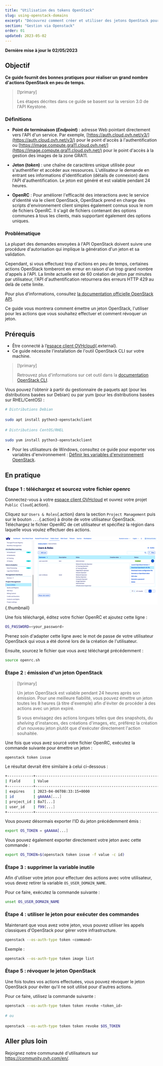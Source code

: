 ```yaml
---
title: "Utilisation des tokens OpenStack"
slug: using-openstack-domains
excerpt: "Découvrez comment créer et utiliser des jetons OpenStack pour vos actions"
section: "Gestion via Openstack"
order: 01
updated: 2023-05-02
---
```


**Dernière mise à jour le 02/05/2023**

## Objectif

**Ce guide fournit des bonnes pratiques pour réaliser un grand nombre d'actions OpenStack en peu de temps.**

> [!primary]
>
> Les étapes décrites dans ce guide se basent sur la version 3.0 de l'API Keystone.
>

### Définitions

- **Point de terminaison (*Endpoint*)** : adresse Web pointant directement vers l'API d'un service. Par exemple, [https://auth.cloud.ovh.net/v3/](https://auth.cloud.ovh.net/v3/) pour le point d'accès à l'authentification ou [https://image.compute.gra11.cloud.ovh.net/](https://image.compute.gra11.cloud.ovh.net/) pour le point d'accès à la gestion des images de la zone GRA11. 

- **Jeton (*token*)** : une chaîne de caractères unique utilisée pour s'authentifier et accéder aux ressources. L'utilisateur le demande en entrant ses informations d'identification (détails de connexion) dans l'API d'authentification. Le jeton est généré et est valable pendant 24 heures.

- **OpenRC** : Pour améliorer l'efficacité des interactions avec le service d'identité via le client OpenStack, OpenStack prend en charge des scripts d'environnement client simples également connus sous le nom de fichiers OpenRC. Il s'agit de fichiers contenant des options communes à tous les clients, mais supportant également des options uniques.

### Problématique

La plupart des demandes envoyées à l'API OpenStack doivent suivre une procédure d'autorisation qui implique la génération d'un jeton et sa validation.

Cependant, si vous effectuez trop d'actions en peu de temps, certaines actions OpenStack tomberont en erreur en raison d'un trop grand nombre d'appels à l'API. La limite actuelle est de 60 création de jeton par minutes par utilisateur, l'API d'authentification retournera des erreurs HTTP 429 au delà de cette limite.

Pour plus d'informations, consultez [la documentation officielle OpenStack API](http://developer.openstack.org/api-guide/quick-start/).

Ce guide vous montrera comment émettre un jeton OpenStack, l'utiliser pour les actions que vous souhaitez effectuer et comment révoquer un jeton.

## Prérequis 

- Être connecté à l’[espace client OVHcloud](https://www.ovh.com/auth/?action=gotomanager&from=https://www.ovh.com/fr/&ovhSubsidiary=fr){.external}.
- Ce guide nécessite l'installation de l'outil OpenStack CLI sur votre machine.

> [!primary]
>
> Retrouvez plus d'informations sur cet outil dans la [documentation OpenStack CLI](https://docs.openstack.org/python-openstackclient/latest/).

Vous pouvez l'obtenir à partir du gestionnaire de paquets apt (pour les distributions basées sur Debian) ou par yum (pour les distributions basées sur RHEL/CentOS) :

```bash
# Distributions Debian 

sudo apt install python3-openstackclient

# Distributions CentOS/RHEL

sudo yum install python3-openstackclient
```

- Pour les utilisateurs de Windows, consultez ce guide pour exporter vos variables d'environnement : [Définir les variables d'environnement OpenStack](https://docs.ovh.com/gb/en/public-cloud/set-openstack-environment-variables/).

## En pratique

### Étape 1 : téléchargez et sourcez votre fichier openrc

Connectez-vous à votre [espace client OVHcloud](https://www.ovh.com/auth/?action=gotomanager&from=https://www.ovh.com/fr/&ovhSubsidiary=fr) et ouvrez votre projet `Public Cloud`{.action}.

Cliquez sur `Users & Roles`{.action} dans la section `Project Management` puis sur le bouton `...`{.action} à droite de votre utilisateur OpenStack.<br>
Téléchargez le fichier OpenRC de cet utilisateur et spécifiez la région dans laquelle vous voulez effectuer des actions.

![télécharger le fichier openRC](images/openrc.png){.thumbnail}

Une fois téléchargé, éditez votre fichier OpenRC et ajoutez cette ligne :

```bash
OS_PASSWORD=<your_password>
```

Prenez soin d'adapter cette ligne avec le mot de passe de votre utilisateur OpenStack qui vous a été donné lors de la création de l'utilisateur.

Ensuite, sourcez le fichier que vous avez téléchargé précédemment :

```bash
source openrc.sh
```

### Étape 2 : émission d'un jeton OpenStack

> [!primary]
>
> Un jeton OpenStack est valable pendant 24 heures après son émission. Pour une meilleure fiabilité, vous pouvez émettre un jeton toutes les 8 heures (à titre d'exemple) afin d'éviter de procéder à des actions avec un jeton expiré.
>
> Si vous envisagez des actions longues telles que des snapshots, du *shelving* d'instances, des créations d'images, etc, préférez la création d'un nouveau jeton plutôt que d'exécuter directement l'action souhaitée.
>

Une fois que vous avez sourcé votre fichier OpenRC, exécutez la commande suivante pour émettre un jeton :

```bash
openstack token issue
```

Le résultat devrait être similaire à celui ci-dessous :

```bash
+------------+----------------------------------------------------------------+
| Field      | Value                                                          |
+------------+----------------------------------------------------------------+
| expires    | 2023-04-06T08:33:15+0000                                       |
| id         | gAAAAA[...]                                                    |
| project_id | 8a7[...]                                                       |
| user_id    | f99[...]                                                       |
+------------+----------------------------------------------------------------+
```

Vous pouvez désormais exporter l'ID du jeton précédemment émis :

```bash
export OS_TOKEN = gAAAAA[...]
```

Vous pouvez également exporter directement votre jeton avec cette commande :

```bash
export OS_TOKEN=$(openstack token issue -f value -c id)
```

### Étape 3 : supprimer la variable inutile

Afin d'utiliser votre jeton pour effectuer des actions avec votre utilisateur, vous devez retirer la variable `OS_USER_DOMAIN_NAME`.

Pour ce faire, exécutez la commande suivante :

```bash
unset OS_USER_DOMAIN_NAME
```

### Étape 4 : utiliser le jeton pour exécuter des commandes

Maintenant que vous avez votre jeton, vous pouvez utiliser les appels classiques d'OpenStack pour gérer votre infrastructure.

```bash
openstack --os-auth-type token <command>
```

Exemple : 

```bash
openstack --os-auth-type token image list
```

### Étape 5 : révoquer le jeton OpenStack

Une fois toutes vos actions effectuées, vous pouvez révoquer le jeton OpenStack pour éviter qu'il ne soit utilisé pour d'autres actions.

Pour ce faire, utilisez la commande suivante :

```bash
openstack --os-auth-type token token revoke <token_id>

# ou 

openstack --os-auth-type token token revoke $OS_TOKEN
```

## Aller plus loin

Rejoignez notre communauté d'utilisateurs sur <https://community.ovh.com/en/>.
